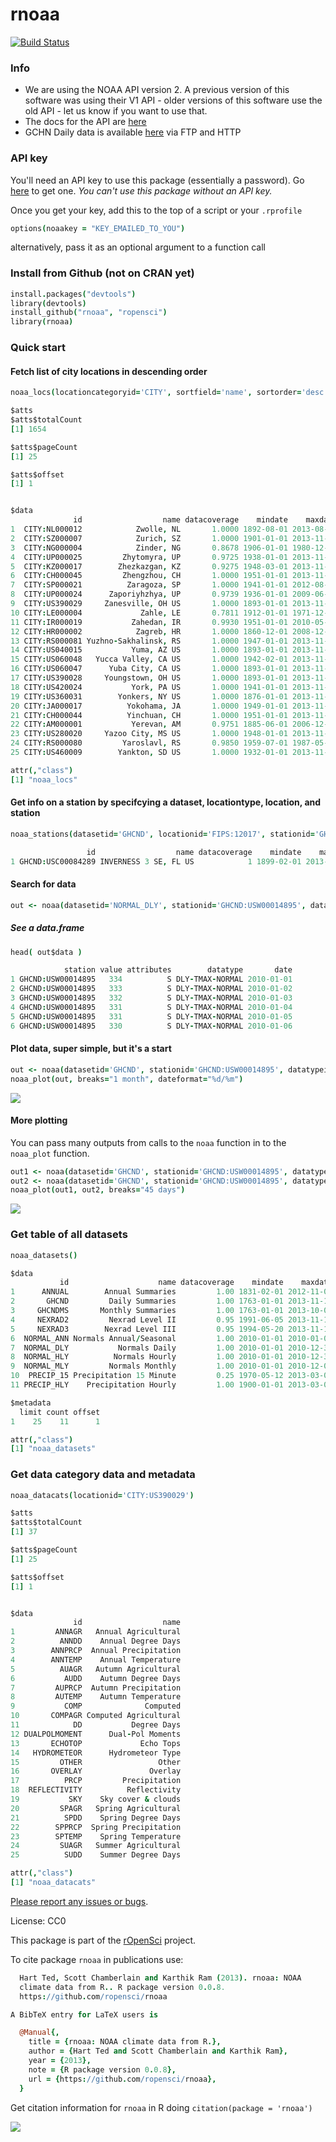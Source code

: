 rnoaa
========

[![Build Status](https://api.travis-ci.org/ropensci/rnoaa.png)](https://travis-ci.org/ropensci/rnoaa)

### Info


* We are using the NOAA API version 2. A previous version of this software was using their V1 API - older versions of this software use the old API - let us know if you want to use that. 
* The docs for the API are [here](http://www.ncdc.noaa.gov/cdo-web/webservices/v2)
* GCHN Daily data is available [here](http://www.ncdc.noaa.gov/oa/climate/ghcn-daily/) via FTP and HTTP

### API key

You'll need an API key to use this package (essentially a password). Go [here](http://www.ncdc.noaa.gov/cdo-web/token) to get one. *You can't use this package without an API key.*

Once you get your key, add this to the top of a script or your `.rprofile`

```coffee
options(noaakey = "KEY_EMAILED_TO_YOU")
```

alternatively, pass it as an optional argument to a function call

### Install from Github (not on CRAN yet)

```coffee
install.packages("devtools")
library(devtools)
install_github("rnoaa", "ropensci")
library(rnoaa)
```

### Quick start

####  Fetch list of city locations in descending order

```coffee
noaa_locs(locationcategoryid='CITY', sortfield='name', sortorder='desc')
```

```coffee
$atts
$atts$totalCount
[1] 1654

$atts$pageCount
[1] 25

$atts$offset
[1] 1


$data
              id                  name datacoverage    mindate    maxdate
1  CITY:NL000012            Zwolle, NL       1.0000 1892-08-01 2013-08-31
2  CITY:SZ000007            Zurich, SZ       1.0000 1901-01-01 2013-11-17
3  CITY:NG000004            Zinder, NG       0.8678 1906-01-01 1980-12-31
4  CITY:UP000025         Zhytomyra, UP       0.9725 1938-01-01 2013-11-17
5  CITY:KZ000017        Zhezkazgan, KZ       0.9275 1948-03-01 2013-11-17
6  CITY:CH000045         Zhengzhou, CH       1.0000 1951-01-01 2013-11-17
7  CITY:SP000021          Zaragoza, SP       1.0000 1941-01-01 2012-08-31
8  CITY:UP000024      Zaporiyhzhya, UP       0.9739 1936-01-01 2009-06-16
9  CITY:US390029     Zanesville, OH US       1.0000 1893-01-01 2013-11-19
10 CITY:LE000004             Zahle, LE       0.7811 1912-01-01 1971-12-31
11 CITY:IR000019           Zahedan, IR       0.9930 1951-01-01 2010-05-19
12 CITY:HR000002            Zagreb, HR       1.0000 1860-12-01 2008-12-31
13 CITY:RS000081 Yuzhno-Sakhalinsk, RS       1.0000 1947-01-01 2013-11-15
14 CITY:US040015           Yuma, AZ US       1.0000 1893-01-01 2013-11-19
15 CITY:US060048   Yucca Valley, CA US       1.0000 1942-02-01 2013-11-19
16 CITY:US060047      Yuba City, CA US       1.0000 1893-01-01 2013-11-19
17 CITY:US390028     Youngstown, OH US       1.0000 1893-01-01 2013-11-19
18 CITY:US420024           York, PA US       1.0000 1941-01-01 2013-11-19
19 CITY:US360031        Yonkers, NY US       1.0000 1876-01-01 2013-11-19
20 CITY:JA000017          Yokohama, JA       1.0000 1949-01-01 2013-11-17
21 CITY:CH000044          Yinchuan, CH       1.0000 1951-01-01 2013-11-17
22 CITY:AM000001           Yerevan, AM       0.9751 1885-06-01 2006-12-31
23 CITY:US280020     Yazoo City, MS US       1.0000 1948-01-01 2013-11-19
24 CITY:RS000080         Yaroslavl, RS       0.9850 1959-07-01 1987-05-20
25 CITY:US460009        Yankton, SD US       1.0000 1932-01-01 2013-11-19

attr(,"class")
[1] "noaa_locs"
```

#### Get info on a station by specifcying a dataset, locationtype, location, and station

```coffee
noaa_stations(datasetid='GHCND', locationid='FIPS:12017', stationid='GHCND:USC00084289')
```

```coffee
                 id                  name datacoverage    mindate    maxdate
1 GHCND:USC00084289 INVERNESS 3 SE, FL US            1 1899-02-01 2013-11-17
```

#### Search for data

```coffee
out <- noaa(datasetid='NORMAL_DLY', stationid='GHCND:USW00014895', datatypeid='dly-tmax-normal')
```

##### See a data.frame

```coffee
head( out$data )
```

```coffee
            station value attributes        datatype       date
1 GHCND:USW00014895   334          S DLY-TMAX-NORMAL 2010-01-01
2 GHCND:USW00014895   333          S DLY-TMAX-NORMAL 2010-01-02
3 GHCND:USW00014895   332          S DLY-TMAX-NORMAL 2010-01-03
4 GHCND:USW00014895   331          S DLY-TMAX-NORMAL 2010-01-04
5 GHCND:USW00014895   331          S DLY-TMAX-NORMAL 2010-01-05
6 GHCND:USW00014895   330          S DLY-TMAX-NORMAL 2010-01-06
```

#### Plot data, super simple, but it's a start

```coffee
out <- noaa(datasetid='GHCND', stationid='GHCND:USW00014895', datatypeid='PRCP', startdate = '2010-05-01', enddate = '2010-10-31', limit=500)
noaa_plot(out, breaks="1 month", dateformat="%d/%m")
```

![](inst/img/plot.png)

#### More plotting

You can pass many outputs from calls to the `noaa` function in to the `noaa_plot` function.

```coffee
out1 <- noaa(datasetid='GHCND', stationid='GHCND:USW00014895', datatypeid='PRCP', startdate = '2010-03-01', enddate = '2010-05-31', limit=500)
out2 <- noaa(datasetid='GHCND', stationid='GHCND:USW00014895', datatypeid='PRCP', startdate = '2010-09-01', enddate = '2010-10-31', limit=500)
noaa_plot(out1, out2, breaks="45 days")
```

![](inst/img/plot1.png)

### Get table of all datasets

```coffee
noaa_datasets()
```

```coffee
$data
           id                    name datacoverage    mindate    maxdate
1      ANNUAL        Annual Summaries         1.00 1831-02-01 2012-11-01
2       GHCND         Daily Summaries         1.00 1763-01-01 2013-11-19
3     GHCNDMS       Monthly Summaries         1.00 1763-01-01 2013-10-01
4     NEXRAD2         Nexrad Level II         0.95 1991-06-05 2013-11-19
5     NEXRAD3        Nexrad Level III         0.95 1994-05-20 2013-11-17
6  NORMAL_ANN Normals Annual/Seasonal         1.00 2010-01-01 2010-01-01
7  NORMAL_DLY           Normals Daily         1.00 2010-01-01 2010-12-31
8  NORMAL_HLY          Normals Hourly         1.00 2010-01-01 2010-12-31
9  NORMAL_MLY         Normals Monthly         1.00 2010-01-01 2010-12-01
10  PRECIP_15 Precipitation 15 Minute         0.25 1970-05-12 2013-03-01
11 PRECIP_HLY    Precipitation Hourly         1.00 1900-01-01 2013-03-01

$metadata
  limit count offset
1    25    11      1

attr(,"class")
[1] "noaa_datasets"
```

### Get data category data and metadata

```coffee
noaa_datacats(locationid='CITY:US390029')
```

```coffee
$atts
$atts$totalCount
[1] 37

$atts$pageCount
[1] 25

$atts$offset
[1] 1


$data
              id                  name
1         ANNAGR   Annual Agricultural
2          ANNDD    Annual Degree Days
3        ANNPRCP  Annual Precipitation
4        ANNTEMP    Annual Temperature
5          AUAGR   Autumn Agricultural
6           AUDD    Autumn Degree Days
7         AUPRCP  Autumn Precipitation
8         AUTEMP    Autumn Temperature
9           COMP              Computed
10       COMPAGR Computed Agricultural
11            DD           Degree Days
12 DUALPOLMOMENT      Dual-Pol Moments
13       ECHOTOP             Echo Tops
14   HYDROMETEOR      Hydrometeor Type
15         OTHER                 Other
16       OVERLAY               Overlay
17          PRCP         Precipitation
18  REFLECTIVITY          Reflectivity
19           SKY    Sky cover & clouds
20         SPAGR   Spring Agricultural
21          SPDD    Spring Degree Days
22        SPPRCP  Spring Precipitation
23        SPTEMP    Spring Temperature
24         SUAGR   Summer Agricultural
25          SUDD    Summer Degree Days

attr(,"class")
[1] "noaa_datacats"
```

[Please report any issues or bugs](https://github.com/ropensci/rnoaa/issues).

License: CC0

This package is part of the [rOpenSci](http://ropensci.org/packages) project.

To cite package `rnoaa` in publications use:

```coffee
  Hart Ted, Scott Chamberlain and Karthik Ram (2013). rnoaa: NOAA
  climate data from R.. R package version 0.0.8.
  https://github.com/ropensci/rnoaa

A BibTeX entry for LaTeX users is

  @Manual{,
    title = {rnoaa: NOAA climate data from R.},
    author = {Hart Ted and Scott Chamberlain and Karthik Ram},
    year = {2013},
    note = {R package version 0.0.8},
    url = {https://github.com/ropensci/rnoaa},
  }
```

Get citation information for `rnoaa` in R doing `citation(package = 'rnoaa')`

[![](http://ropensci.org/public_images/github_footer.png)](http://ropensci.org)
